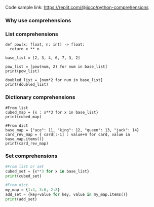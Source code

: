 Code sample link: <https://replit.com/@jjoco/python-comprehensions>

### Why use comprehensions

### List comprehensions
```
def pow(x: float, n: int) -> float:
  return x ** n

base_list = [2, 3, 4, 6, 7, 3, 2]

pow_list = [pow(num, 2) for num in base_list]
print(pow_list)

doubled_list = [num*2 for num in base_list]
print(doubled_list)
```

### Dictionary comprehensions
```
#From list
cubed_map = {x : x**3 for x in base_list}
print(cubed_map)

#From dict
base_map = {"ace": 11, "king": 12, "queen": 13, "jack": 14}
card_rev_map = { card[:-1] : value+4 for card, value in base_map.items()}
print(card_rev_map)
```

### Set comprehensions
```python
#From list or set
cubed_set = {x**3 for x in base_list}
print(cubed_set)

#From dict
my_map = {1:4, 3:6, 2:8}
add_set = {key+value for key, value in my_map.items()}
print(add_set)
```